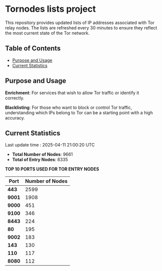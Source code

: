 # Tornodes lists project

This repository provides updated lists of IP addresses associated with Tor relay nodes. The lists are refreshed every 30 minutes to ensure they reflect the most current state of the Tor network.

## Table of Contents

- [Purpose and Usage](#purpose-and-usage)
- [Current Statistics](#current-statistics)


## Purpose and Usage

**Enrichment**: For services that wish to allow Tor traffic or identify it correctly.

**Blacklisting**: For those who want to block or control Tor traffic, understanding which IPs belong to Tor can be a starting point with a high accuracy.

## Current Statistics

Last update time : 2025-04-11 21:00:20 UTC

- **Total Number of Nodes**: 9661
- **Total of Entry Nodes**: 8335

**TOP 10 PORTS USED FOR TOR ENTRY NODES**

| **Port** | **Number of Nodes** |
|------|-----------------|
| **443**   | 2599  |
| **9001**   | 1908  |
| **9000**   | 451  |
| **9100**   | 346  |
| **8443**   | 224  |
| **80**   | 195  |
| **9002**   | 183  |
| **143**   | 130  |
| **110**   | 117  |
| **8080**   | 112  |

